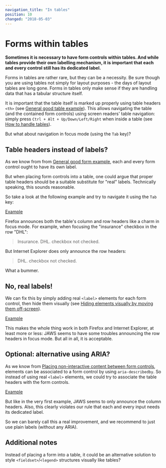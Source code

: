 ```yaml
---
navigation_title: "In tables"
position: 10
changed: "2018-05-03"
---
```


# Forms within tables

**Sometimes it is necessary to have form controls within tables. And while tables provide their own labelling mechanism, it is important that each and every control still has its dedicated label.**

Forms in tables are rather rare, but they can be a necessity. Be sure though you are using tables not simply for layout purposes - the days of layout tables are long gone. Forms in tables only make sense if they are handling data that has a tabular structure itself.

It is important that the table itself is marked up properly using table headers `<th>` (see [General good table example](/examples/tables/good-example)). This allows navigating the table (and the contained form controls) using screen readers' table navigation: simply press `Ctrl + Alt + Up/Down/Left/Right` when inside a table (see [How to handle tables](/examples/tables/handling)).

But what about navigation in focus mode (using the `Tab` key)?

## Table headers instead of labels?

As we know from from [General good form example](/examples/forms/good-example), each and every form control ought to have its own label.

But when placing form controls into a table, one could argue that proper table headers should be a suitable substitute for "real" labels. Technically speaking, this sounds reasonable.

So take a look at the following example and try to navigate it using the `Tab` key:

[Example](_examples/form-controls-without-labels-in-a-table)

Firefox announces both the table's column and row headers like a charm in focus mode. For example, when focusing the "insurance" checkbox in the row "DHL":

> Insurance. DHL. checkbox not checked.

But Internet Explorer does only announce the row headers:

> DHL. checkbox not checked.

What a bummer.

## No, real labels!

We can fix this by simply adding real `<label>` elements for each form control, then hide them visually (see [Hiding elements visually by moving them off-screen](/examples/hiding-elements/visually)).

[Example](_examples/form-controls-with-labels-in-a-table)

This makes the whole thing work in both Firefox and Internet Explorer, at least more or less: JAWS seems to have some troubles announcing the row headers in focus mode. But all in all, it is acceptable.

## Optional: alternative using ARIA?

As we know from [Placing non-interactive content between form controls](/examples/forms/non-interactive-content), elements can be associated to a form control by using `aria-describedby`. So instead of using real `<label>` elements, we could try to associate the table headers with the form controls.

[Example](_examples/form-controls-without-labels-in-a-table-fixed-with-aria)

But like in the very first example, JAWS seems to only announce the column headers. Also, this clearly violates our rule that each and every input needs its dedicated label.

So we can barely call this a real improvement, and we recommend to just use plain labels (without any ARIA).

## Additional notes

Instead of placing a form into a table, it could be an alternative solution to style `<fieldset>`/`<legend>` structures visually like tables?